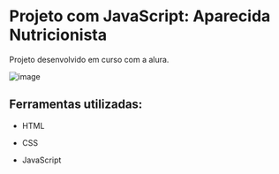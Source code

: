# Projeto com JavaScript: Aparecida Nutricionista
Projeto desenvolvido em curso com a alura.

![image](https://cdn.discordapp.com/attachments/1078878078467592255/1088085409726201966/image.png)

## Ferramentas utilizadas:

* HTML

* CSS

* JavaScript

